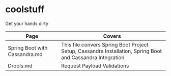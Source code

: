 # coolstuff
Get your hands dirty


Page | Covers
------------------------------ | -------------
Spring Boot with Cassandra.md | This file convers Spring Boot Project Setup, Cassandra Installation, Spring Boot and Cassandra Integration
Drools.md | Request Payload Validations
